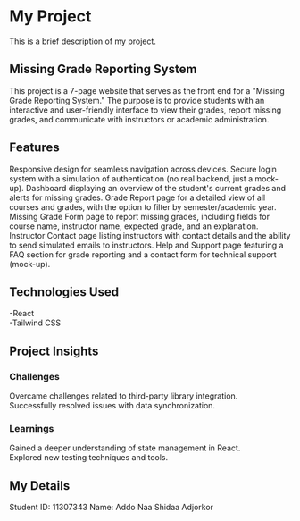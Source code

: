 # My Project

This is a brief description of my project.

## Missing Grade Reporting System
This project is a 7-page website that serves as the front end for a "Missing Grade Reporting System." The purpose is to provide students with an interactive and user-friendly interface to view their grades, report missing grades, and communicate with instructors or academic administration.

## Features
Responsive design for seamless navigation across devices.
Secure login system with a simulation of authentication (no real backend, just a mock-up).
Dashboard displaying an overview of the student's current grades and alerts for missing grades.
Grade Report page for a detailed view of all courses and grades, with the option to filter by semester/academic year.
Missing Grade Form page to report missing grades, including fields for course name, instructor name, expected grade, and an explanation.
Instructor Contact page listing instructors with contact details and the ability to send simulated emails to instructors.
Help and Support page featuring a FAQ section for grade reporting and a contact form for technical support (mock-up).

## Technologies Used
-React<br>
-Tailwind CSS

## Project Insights

### Challenges
Overcame challenges related to third-party library integration.<br>
Successfully resolved issues with data synchronization.
### Learnings
Gained a deeper understanding of state management in React.<br>
Explored new testing techniques and tools.

## My Details
Student ID: 11307343
Name: Addo Naa Shidaa Adjorkor

